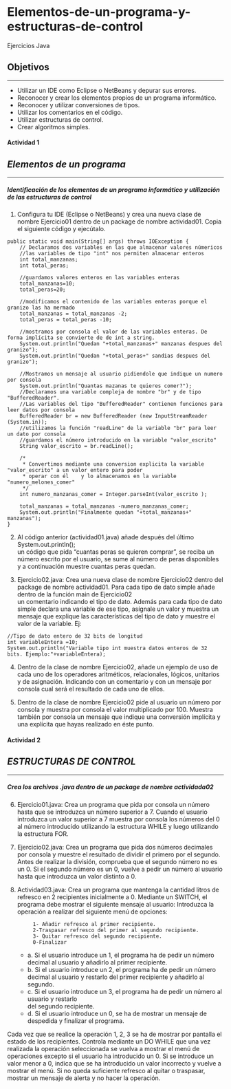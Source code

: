 # Elementos-de-un-programa-y-estructuras-de-control
Ejercicios Java

## Objetivos
---

-	Utilizar un IDE como Eclipse o NetBeans y depurar sus errores.
-	Reconocer y crear los elementos propios de un programa informático.
-	Reconocer y utilizar conversiones de tipos.
-	Utilizar los comentarios en el código.
-	Utilizar estructuras de control.
-	Crear algoritmos simples.


#### Actividad 1
## *Elementos de un programa*
---

##### **Identificación de los elementos de un programa informático y utilización de las estructuras de control**


1. Configura tu IDE (Eclipse o NetBeans) y crea una nueva clase de nombre  Ejercicio01 
dentro de un package de nombre actividad01. Copia el siguiente código y ejecútalo. 

```
public static void main(String[] args) throws IOException {
    // Declaramos dos variables en las que almacenar valores númericos
    //las variables de tipo "int" nos permiten almacenar enteros
    int total_manzanas; 
    int total_peras;

    //guardamos valores enteros en las variables enteras
    total_manzanas=10;
    total_peras=20;

    //modificamos el contenido de las variables enteras porque el granizo las ha mermado
    total_manzanas = total_manzanas -2;
    total_peras = total_peras -10;

    //mostramos por consola el valor de las variables enteras. De forma implícita se convierte de de int a string.
    System.out.println("Quedan "+total_manzanas+" manzanas despues del granizo");
    System.out.println("Quedan "+total_peras+" sandias despues del granizo");

    //Mostramos un mensaje al usuario pidiendole que indique un numero por consola
    System.out.println("Quantas mazanas te quieres comer?");
    //Declaramos una variable compleja de nombre "br" y de tipo "BufferedReader".
    //Las variables del tipo "BufferedReader" contienen funciones para leer datos por consola
    BufferedReader br = new BufferedReader (new InputStreamReader (System.in));
    //utilizamos la función "readLine" de la variable "br" para leer un dato por consola
    //guardamos el número introducido en la variable "valor_escrito"
    String valor_escrito = br.readLine();

    /* 
     * Convertimos mediante una conversion explicita la variable "valor_escrito" a un valor entero para poder 
     * operar con él    y lo almacenamos en la variable "numero_melones_comer" 
     */
    int numero_manzanas_comer = Integer.parseInt(valor_escrito );

    total_manzanas = total_manzanas -numero_manzanas_comer;
    System.out.println("Finalmente quedan "+total_manzanas+" manzanas");	  
}
```

2. Al código anterior (actividad01.java) añade después del último System.out.println();  
un código que pida “cuantas peras se quieren comprar”, se reciba un número 
escrito por el usuario, se sume  al número de peras disponibles y a continuación 
muestre cuantas peras quedan. 

3. Ejercicio02.java: Crea una nueva clase de nombre Ejercicio02 dentro del package 
de nombre actividad01. 
Para cada tipo de dato simple añade dentro de la función main de Ejercicio02  
un comentario indicando el tipo de dato. Además  para cada tipo de dato simple 
declara una variable de ese tipo, asígnale un valor y muestra un mensaje que 
explique las características del tipo de dato y muestre el valor de la variable. 
Ej:
```
//Tipo de dato entero de 32 bits de longitud
int variableEntera =10;
System.out.println("Variable tipo int muestra datos enteros de 32 bits. Ejemplo:"+variableEntera);
```

4.	Dentro de la clase de nombre Ejercicio02, añade un ejemplo de uso de cada uno de 
los operadores aritméticos,  relacionales, lógicos, unitarios y de asignación. 
Indicando con un comentario y con un mensaje por consola cual será el resultado 
de cada uno de ellos.

5.	Dentro de la clase de nombre Ejercicio02 pide al usuario un número por consola y 
muestra por consola el valor multiplicado por 100. Muestra también por consola 
un mensaje que indique una conversión implícita y una explícita que hayas 
realizado en éste punto.




#### Actividad 2
## *ESTRUCTURAS DE CONTROL*
---

##### **Crea los archivos .java dentro de un package de nombre actividada02**


6. Ejercicio01.java: Crea un programa que pida por consola un número hasta que se 
introduzca un número superior a 7. Cuando el usuario introduzca un valor superior a 
7 muestra por consola los números del 0 al número introducido utilizando la 
estructura WHILE y luego utilizando la estructura FOR.

7. Ejercicio02.java: Crea un programa que pida dos números decimales por consola y 
muestre el resultado de dividir el primero por el segundo. Antes de realizar la división, 
comprueba que el segundo número no es un 0. Si el segundo número es un 0, vuelve 
a pedir un número al usuario hasta que introduzca un valor distinto a 0.

8. Actividad03.java: Crea un programa que mantenga la cantidad litros de refresco en 
2 recipientes inicialmente a 0. Mediante un SWITCH, el programa debe mostrar el 
siguiente mensaje al usuario:
Introduzca la operación a realizar del siguiente menú de opciones:

			1- Añadir refresco al primer recipiente.
			2-Traspasar refresco del primer al segundo recipiente.
			3- Quitar refresco del segundo recipiente.
			0-Finalizar

    * a.	Si el usuario introduce un 1, el programa ha de pedir un número decimal al usuario y 
    añadirlo al primer recipiente.
    * b.	Si el usuario introduce un 2, el programa ha de pedir un número decimal al usuario y restarlo del primer recipiente y 
    añadirlo al segundo.
    * c.	Si el usuario introduce un 3, el programa ha de pedir un número al usuario y restarlo  
    del segundo recipiente.
    * d.	Si el usuario introduce un 0, se ha de mostrar un mensaje de despedida y finalizar 
    el programa.

Cada vez que se realice la operación 1, 2, 3  se ha de mostrar por pantalla el estado de los 
recipientes.
Controla mediante un DO WHILE que una vez realizada la operación seleccionada se vuelva 
a mostrar el menú de operaciones excepto si el usuario ha introducido un 0. 
Si se introduce un valor menor a 0, indica que se ha introducido un valor incorrecto y vuelve 
a mostrar el menú.
Si no queda suficiente refresco al quitar o traspasar, mostrar un mensaje de alerta y no hacer 
la operación.


